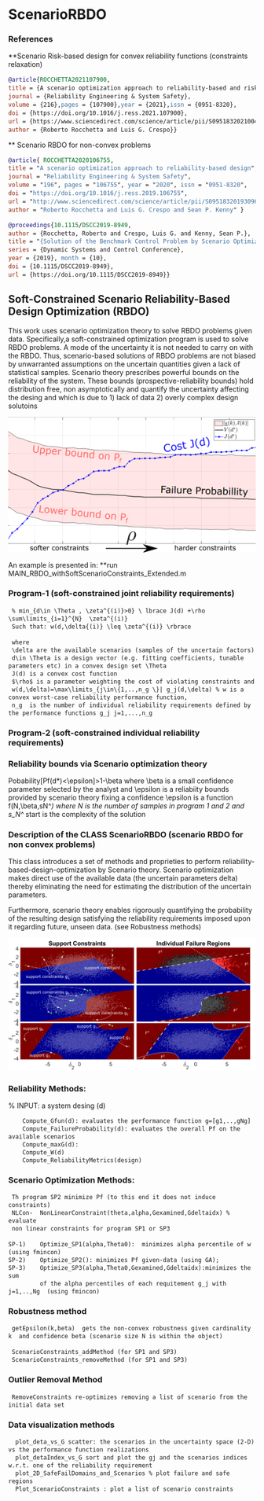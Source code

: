 # ScenarioRBDO
 
### References

**Scenario Risk-based design for convex reliability functions (constraints relaxation) 

``` bibtex
@article{ROCCHETTA2021107900, 
title = {A scenario optimization approach to reliability-based and risk-based design: Soft-constrained modulation of failure probability bounds},
journal = {Reliability Engineering & System Safety}, 
volume = {216},pages = {107900},year = {2021},issn = {0951-8320}, 
doi = {https://doi.org/10.1016/j.ress.2021.107900}, 
url = {https://www.sciencedirect.com/science/article/pii/S095183202100418X}, 
author = {Roberto Rocchetta and Luis G. Crespo}}
```

** Scenario RBDO for non-convex problems

``` bibtex
@article{ ROCCHETTA2020106755, 
title = "A scenario optimization approach to reliability-based design", 
journal = "Reliability Engineering & System Safety", 
volume = "196", pages = "106755", year = "2020", issn = "0951-8320", 
doi = "https://doi.org/10.1016/j.ress.2019.106755", 
url = "http://www.sciencedirect.com/science/article/pii/S0951832019309639",
author = "Roberto Rocchetta and Luis G. Crespo and Sean P. Kenny" }
```

``` bibtex
@proceedings{10.1115/DSCC2019-8949,
author = {Rocchetta, Roberto and Crespo, Luis G. and Kenny, Sean P.}, 
title = "{Solution of the Benchmark Control Problem by Scenario Optimization}", 
series = {Dynamic Systems and Control Conference},
year = {2019}, month = {10}, 
doi = {10.1115/DSCC2019-8949}, 
url = {https://doi.org/10.1115/DSCC2019-8949}}
```
 
## Soft-Constrained Scenario Reliability-Based Design Optimization (RBDO) 

This work uses scenario optimization theory to solve RBDO problems given data. Specifically,a soft-constrained optimization program is used to solve RBDO problems. A mode of the uncertainty it is not needed to carry on with the RBDO. Thus, scenario-based solutions of RBDO problems are not biased by unwarranted assumptions on the uncertain quantities given a lack of statistical samples. Scenario theory prescribes powerful  bounds on the reliability of the system. These bounds (prospective-reliability bounds) hold distribution free, non asymptotically and quantify the uncertainty affecting the desing and which is due to 1) lack of data  2) overly complex design solutoins 

<p align="center">
  <img src="./figs/SoftConstrainedExample.png" alt="Size Limit CLI" width="550">
</p>
 

An example is presented in: 
**run MAIN_RBDO_withSoftScenarioConstraints_Extended.m

### Program-1 (soft-constrained joint reliability requirements)
```
 % min_{d\in \Theta , \zeta^{(i)}>0} \ lbrace J(d) +\rho \sum\limits_{i=1}^{N}  \zeta^{(i)}
 Such that: w(d,\delta{(i)} \leq \zeta^{(i)} \rbrace

 where
 \delta are the available scenarios (samples of the uncertain factors)
 d\in \Theta is a design vector (e.g. fitting coefficients, tunable parameters etc) in a convex design set \Theta
 J(d) is a convex cost function
 $\rho$ is a parameter weighting the cost of violating constraints and
 w(d,\delta)=\max\limits_{j\in\{1,..,n_g \}| g_j(d,\delta) % w is a convex worst-case reliability performance function,
 n_g  is the number of individual reliability requirements defined by the performance functions g_j j=1,...,n_g
 ```
### Program-2 (soft-constrained individual reliability requirements)
```math
% min_{d\in \Theta , \zeta_j^{(i)}>0} \ lbrace J(d) +\sum\limits_{j=1}^{n_g} \rho_j \sum\limits_{i=1}^{N}  \zeta_j^{(i)}
% Such that: g_j(d,\delta) \leq \zeta_j^{(i)} i=1,...,N,~j=1,..,n_g\rbrace
% where $\rho_j$ are parameters weighting the cost of violation on the reliability requirement g_j

% for this probelm the support scenarios (complexity is S_N*)
% S_N^*= the number of active constriaints + the number of violating constraints
```
### Reliability bounds via Scenario optimization theory
Pobability[Pf(d*)<\epsilon]>1-\beta
where \beta is a small confidence parameter selected by the analyst and
\epsilon is a reliabiity bounds provided by scenario theory
fixing a confidence \epsilon is a function f(N,\beta,sN^*)
where N is the number of samples in program 1 and 2 and
s_N^* start is the complexity of the solution


  


### Description of the CLASS ScenarioRBDO  (scenario RBDO for non convex problems)

This class introduces a set of methods and proprieties to perform reliability-based-design-optimization by Scenario theory. 
Scenario optimization makes direct use of the available data (the uncertain parameters delta) 
thereby eliminating the need for estimating the distribution of the uncertain parameters.

Furthermore, scenario theory enables rigorously quantifying the probability of the resulting design satisfying the reliability requirements
imposed upon it regarding future, unseen data. (see Robustness methods) 

 <p align="center">
  <img src="./figs/Individual_and_joint_failureRegions.png" alt="Size Limit CLI" width="550">
</p>



### Reliability Methods: 

% INPUT: a system desing (d)

        Compute_Gfun(d): evaluates the performance function g=[g1,..,gNg]
        Compute_FailureProbability(d): evaluates the overall Pf on the available scenarios
        Compute_maxG(d):
        Compute_W(d)
        Compute_ReliabilityMetrics(design)

###  Scenario Optimization Methods:
 
     Th program SP2 minimize Pf (to this end it does not induce constraints)
     NLCon-  NonLinearConstraint(theta,alpha,Gexamined,Gdeltaidx) % evaluate
     non linear constraints for program SP1 or SP3

    SP-1)    Optimize_SP1(alpha,Theta0):  minimizes alpha percentile of w (using fmincon)
    SP-2)    Optimize_SP2(): minimizes Pf given-data (using GA);
    SP-3)    Optimize_SP3(alpha,Theta0,Gexamined,Gdeltaidx):minimizes the sum
             of the alpha percentiles of each requitement g_j with j=1,..,Ng  (using fmincon)

###  Robustness method
     getEpsilon(k,beta)  gets the non-convex robustness given cardinality k  and confidence beta (scenario size N is within the object)
 
     ScenarioConstraints_addMethod (for SP1 and SP3)
     ScenarioConstraints_removeMethod (for SP1 and SP3)

###   Outlier Removal Method
     RemoveConstraints re-optimizes removing a list of scenario from the initial data set

 
###   Data visualization methods
      plot_deta_vs_G scatter: the scenarios in the uncertainty space (2-D) vs the performance function realizations
      plot_detaIndex_vs_G sort and plot the gj and the scenarios indices w.r.t. one of the reliability requirement
      plot_2D_SafeFailDomains_and_Scenarios % plot failure and safe regions
      Plot_ScenarioConstraints : plot a list of scenario constraints
